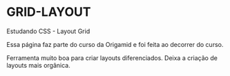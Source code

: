 # GRID-LAYOUT
Estudando CSS - Layout Grid

Essa página faz parte do curso da Origamid e foi feita ao decorrer do curso.

Ferramenta muito boa para criar layouts diferenciados. Deixa a criação de layouts mais orgânica.
